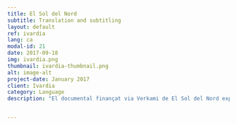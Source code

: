 ```yaml
---
title: El Sol del Nord
subtitle: Translation and subtitling
layout: default
ref: ivardia
lang: ca
modal-id: 21
date: 2017-09-18
img: ivardia.png
thumbnail: ivardia-thumbnail.png
alt: image-alt
project-date: January 2017
client: Ivardia
category: Language
description: "El documental finançat via Verkami de El Sol del Nord explica els moviments socials del Kurdistan Nord dins de les fronteres de l’Estat turc i va ser filmat durant els dies de conflicte l'any 2015. Aquesta producció va comptar amb les traduccions de les entrevistes fetes en la llengua kurda (Kurmanji) i en turca a la llengua catalana. També es van realitzar i lliurar subtítols aprofitant la nostra tecnologia de transcripció. Més endavant vam treballar conjuntament amb els productors durant l'edició dels subtítols i vam donar la nostra opinió sobre matisos culturals dins del material. Els detalls del documental són accessibles a: https://www.verkami.com/locale/ca/projects/15106-el-sol-del-nord-construint-lautonomia-a-bakur"


---
```

